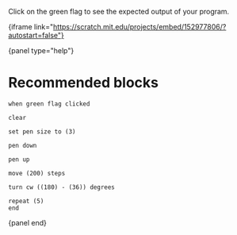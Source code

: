 Click on the green flag to see the expected output of your program.

{iframe link="https://scratch.mit.edu/projects/embed/152977806/?autostart=false"}

{panel type="help"}

# Recommended blocks

```scratch
when green flag clicked
```

```scratch
clear

set pen size to (3)

pen down

pen up
```

```scratch
move (200) steps

turn cw ((180) - (36)) degrees
```

```scratch
repeat (5)
end
```

{panel end}

